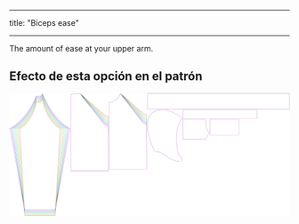 - - -
title: "Biceps ease"
- - -

The amount of ease at your upper arm.

## Efecto de esta opción en el patrón

![This image shows the effect of this option by superimposing several variants that have a different value for this option](hugo_bicepsease_sample.svg "Effect of this option on the pattern")
